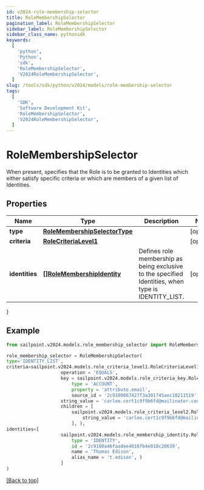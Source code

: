 ```yaml
---
id: v2024-role-membership-selector
title: RoleMembershipSelector
pagination_label: RoleMembershipSelector
sidebar_label: RoleMembershipSelector
sidebar_class_name: pythonsdk
keywords:
  [
    'python',
    'Python',
    'sdk',
    'RoleMembershipSelector',
    'V2024RoleMembershipSelector',
  ]
slug: /tools/sdk/python/v2024/models/role-membership-selector
tags:
  [
    'SDK',
    'Software Development Kit',
    'RoleMembershipSelector',
    'V2024RoleMembershipSelector',
  ]
---
```


# RoleMembershipSelector

When present, specifies that the Role is to be granted to Identities which either satisfy specific criteria or which are members of a given list of Identities.

## Properties

| Name | Type | Description | Notes |
| --- | --- | --- | --- |
| **type** | [**RoleMembershipSelectorType**](role-membership-selector-type) |  | [optional] |
| **criteria** | [**RoleCriteriaLevel1**](role-criteria-level1) |  | [optional] |
| **identities** | [**[]RoleMembershipIdentity**](role-membership-identity) | Defines role membership as being exclusive to the specified Identities, when type is IDENTITY_LIST. | [optional] |

}

## Example

```python
from sailpoint.v2024.models.role_membership_selector import RoleMembershipSelector

role_membership_selector = RoleMembershipSelector(
type='IDENTITY_LIST',
criteria=sailpoint.v2024.models.role_criteria_level1.RoleCriteriaLevel1(
                    operation = 'EQUALS',
                    key = sailpoint.v2024.models.role_criteria_key.RoleCriteriaKey(
                        type = 'ACCOUNT',
                        property = 'attribute.email',
                        source_id = '2c9180867427f3a301745aec18211519', ),
                    string_value = 'carlee.cert1c9f9b6fd@mailinator.com',
                    children = [
                        sailpoint.v2024.models.role_criteria_level2.RoleCriteriaLevel2(
                            string_value = 'carlee.cert1c9f9b6fd@mailinator.com', )
                        ], ),
identities=[
                    sailpoint.v2024.models.role_membership_identity.RoleMembershipIdentity(
                        type = 'IDENTITY',
                        id = '2c9180a46faadee4016fb4e018c20639',
                        name = 'Thomas Edison',
                        alias_name = 't.edison', )
                    ]
)

```

[[Back to top]](#)

